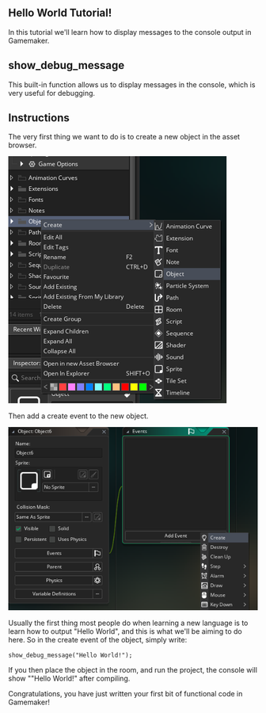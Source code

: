 ## Hello World Tutorial!

In this tutorial we'll learn how to display messages to the console output in Gamemaker.

## show_debug_message

This built-in function allows us to display messages in the console, which is very useful for debugging.

## Instructions
The very first thing we want to do is to create a new object in the asset browser.


![Object](./create_object.png)


Then add a create event to the new object.


![Create](./add_create.png)



Usually the first thing most people do when learning a new language is to learn how to output "Hello World", and this is what we'll be aiming to do here. So in the create event of the object, simply write:

```gml
show_debug_message("Hello World!");
```

If you then place the object in the room, and run the project, the console will show ""Hello World!" after compiling. 

Congratulations, you have just written your first bit of functional code in Gamemaker!